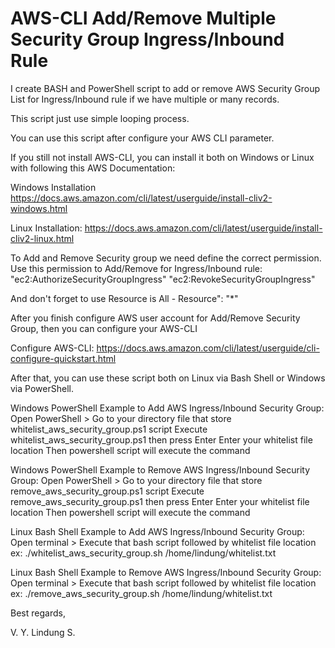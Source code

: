 # AWS-CLI Add/Remove Multiple Security Group Ingress/Inbound Rule
I create BASH and PowerShell script to add or remove AWS Security Group List  for Ingress/Inbound rule if we have multiple or many records. 

This script just use simple looping process.

You can use this script after configure your AWS CLI parameter.

If you still not install AWS-CLI, you can install it both on Windows or Linux with following this AWS Documentation:

Windows Installation
https://docs.aws.amazon.com/cli/latest/userguide/install-cliv2-windows.html

Linux Installation:
https://docs.aws.amazon.com/cli/latest/userguide/install-cliv2-linux.html

To Add and Remove Security group we need define the correct permission. Use this permission to Add/Remove for Ingress/Inbound rule:
"ec2:AuthorizeSecurityGroupIngress"
"ec2:RevokeSecurityGroupIngress"

And don't forget to use Resource is All - Resource": "*"

After you finish configure AWS user account for Add/Remove Security Group, then you can configure your AWS-CLI

Configure AWS-CLI:
https://docs.aws.amazon.com/cli/latest/userguide/cli-configure-quickstart.html

After that, you can use these script both on Linux via Bash Shell or Windows via PowerShell.

Windows PowerShell Example to Add AWS Ingress/Inbound Security Group:
Open PowerShell > Go to your directory file that store whitelist_aws_security_group.ps1 script
Execute whitelist_aws_security_group.ps1 then press Enter
Enter your whitelist file location
Then powershell script will execute the command

Windows PowerShell Example to Remove AWS Ingress/Inbound Security Group:
Open PowerShell > Go to your directory file that store remove_aws_security_group.ps1 script
Execute remove_aws_security_group.ps1 then press Enter
Enter your whitelist file location
Then powershell script will execute the command

Linux Bash Shell Example to Add AWS Ingress/Inbound Security Group:
Open terminal > Execute that bash script followed by whitelist file location
ex: ./whitelist_aws_security_group.sh /home/lindung/whitelist.txt

Linux Bash Shell Example to Remove AWS Ingress/Inbound Security Group:
Open terminal > Execute that bash script followed by whitelist file location
ex: ./remove_aws_security_group.sh /home/lindung/whitelist.txt

Best regards,

V. Y. Lindung S.



